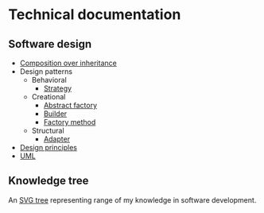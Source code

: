 # Technical documentation

## Software design

* [Composition over inheritance](software%20design/composition%20over%20inheritance.md)
* Design patterns
  * Behavioral
    * [Strategy](design%20patterns/strategy.md)
  * Creational
    * [Abstract factory](design%20patterns/abstract%20factory.md)
    * [Builder](design%20patterns/builder.md)
    * [Factory method](design%20patterns/factory%20method.md)
  * Structural
    * [Adapter](design%20patterns/adapter.md)
* [Design principles](software%20design/design%20principles.md)
* [UML](software%20design/uml.md)

## Knowledge tree

An [SVG tree](https://raw.githubusercontent.com/mialkin/documentation/master/knowledge-tree.svg) representing range of my knowledge in software development.
